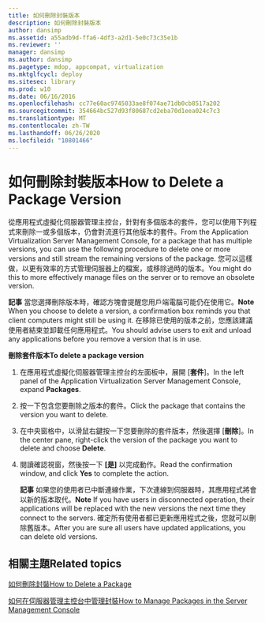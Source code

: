 ```yaml
---
title: 如何刪除封裝版本
description: 如何刪除封裝版本
author: dansimp
ms.assetid: a55adb9d-ffa6-4df3-a2d1-5e0c73c35e1b
ms.reviewer: ''
manager: dansimp
ms.author: dansimp
ms.pagetype: mdop, appcompat, virtualization
ms.mktglfcycl: deploy
ms.sitesec: library
ms.prod: w10
ms.date: 06/16/2016
ms.openlocfilehash: cc77e60ac9745033ae8f074ae71db0cb8517a202
ms.sourcegitcommit: 354664bc527d93f80687cd2eba70d1eea024c7c3
ms.translationtype: MT
ms.contentlocale: zh-TW
ms.lasthandoff: 06/26/2020
ms.locfileid: "10801466"
---
```

# <span data-ttu-id="e7dcd-103">如何刪除封裝版本</span><span class="sxs-lookup"><span data-stu-id="e7dcd-103">How to Delete a Package Version</span></span>


<span data-ttu-id="e7dcd-104">從應用程式虛擬化伺服器管理主控台，針對有多個版本的套件，您可以使用下列程式來刪除一或多個版本，仍會對流進行其他版本的套件。</span><span class="sxs-lookup"><span data-stu-id="e7dcd-104">From the Application Virtualization Server Management Console, for a package that has multiple versions, you can use the following procedure to delete one or more versions and still stream the remaining versions of the package.</span></span> <span data-ttu-id="e7dcd-105">您可以這樣做，以更有效率的方式管理伺服器上的檔案，或移除過時的版本。</span><span class="sxs-lookup"><span data-stu-id="e7dcd-105">You might do this to more effectively manage files on the server or to remove an obsolete version.</span></span>

<span data-ttu-id="e7dcd-106">**記事** 當您選擇刪除版本時，確認方塊會提醒您用戶端電腦可能仍在使用它。</span><span class="sxs-lookup"><span data-stu-id="e7dcd-106">**Note** When you choose to delete a version, a confirmation box reminds you that client computers might still be using it.</span></span> <span data-ttu-id="e7dcd-107">在移除已使用的版本之前，您應該建議使用者結束並卸載任何應用程式。</span><span class="sxs-lookup"><span data-stu-id="e7dcd-107">You should advise users to exit and unload any applications before you remove a version that is in use.</span></span>

 

**<span data-ttu-id="e7dcd-108">刪除套件版本</span><span class="sxs-lookup"><span data-stu-id="e7dcd-108">To delete a package version</span></span>**

1.  <span data-ttu-id="e7dcd-109">在應用程式虛擬化伺服器管理主控台的左面板中，展開 [**套件**]。</span><span class="sxs-lookup"><span data-stu-id="e7dcd-109">In the left panel of the Application Virtualization Server Management Console, expand **Packages**.</span></span>

2.  <span data-ttu-id="e7dcd-110">按一下包含您要刪除之版本的套件。</span><span class="sxs-lookup"><span data-stu-id="e7dcd-110">Click the package that contains the version you want to delete.</span></span>

3.  <span data-ttu-id="e7dcd-111">在中央窗格中，以滑鼠右鍵按一下您要刪除的套件版本，然後選擇 [**刪除**]。</span><span class="sxs-lookup"><span data-stu-id="e7dcd-111">In the center pane, right-click the version of the package you want to delete and choose **Delete**.</span></span>

4.  <span data-ttu-id="e7dcd-112">閱讀確認視窗，然後按一下 **[是]** 以完成動作。</span><span class="sxs-lookup"><span data-stu-id="e7dcd-112">Read the confirmation window, and click **Yes** to complete the action.</span></span>

    <span data-ttu-id="e7dcd-113">**記事** 如果您的使用者已中斷連線作業，下次連線到伺服器時，其應用程式將會以新的版本取代。</span><span class="sxs-lookup"><span data-stu-id="e7dcd-113">**Note** If you have users in disconnected operation, their applications will be replaced with the new versions the next time they connect to the servers.</span></span> <span data-ttu-id="e7dcd-114">確定所有使用者都已更新應用程式之後，您就可以刪除舊版本。</span><span class="sxs-lookup"><span data-stu-id="e7dcd-114">After you are sure all users have updated applications, you can delete old versions.</span></span>

     

## <span data-ttu-id="e7dcd-115">相關主題</span><span class="sxs-lookup"><span data-stu-id="e7dcd-115">Related topics</span></span>


[<span data-ttu-id="e7dcd-116">如何刪除封裝</span><span class="sxs-lookup"><span data-stu-id="e7dcd-116">How to Delete a Package</span></span>](how-to-delete-a-packageserver.md)

[<span data-ttu-id="e7dcd-117">如何在伺服器管理主控台中管理封裝</span><span class="sxs-lookup"><span data-stu-id="e7dcd-117">How to Manage Packages in the Server Management Console</span></span>](how-to-manage-packages-in-the-server-management-console.md)

 

 





